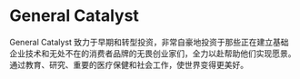 # 

# General Catalyst

General Catalyst 致力于早期和转型投资，非常自豪地投资于那些正在建立基础企业技术和无处不在的消费者品牌的无畏创业家们，全力以赴帮助他们实现愿景。通过教育、研究、重要的医疗保健和社会工作，使世界变得更美好。


